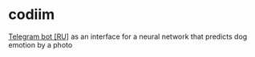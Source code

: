 # codiim

[Telegram bot [RU]](https://t.me/awesome_predictor_bot) as an interface for a neural network that predicts dog emotion by a photo
